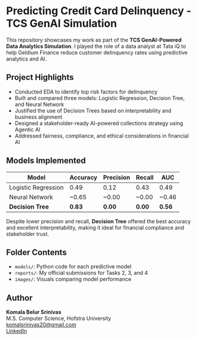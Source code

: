 #  Predicting Credit Card Delinquency - TCS GenAI Simulation

This repository showcases my work as part of the **TCS GenAI-Powered Data Analytics Simulation**. I played the role of a data analyst at Tata iQ to help Geldium Finance reduce customer delinquency rates using predictive analytics and AI.

## Project Highlights

- Conducted EDA to identify top risk factors for delinquency
- Built and compared three models: Logistic Regression, Decision Tree, and Neural Network
- Justified the use of Decision Trees based on interpretability and business alignment
- Designed a stakeholder-ready AI-powered collections strategy using Agentic AI
- Addressed fairness, compliance, and ethical considerations in financial AI

##  Models Implemented

| Model               | Accuracy | Precision | Recall | AUC    |
|--------------------|----------|-----------|--------|--------|
| Logistic Regression| 0.49     | 0.12      | 0.43   | 0.49   |
| Neural Network      | ~0.65    | ~0.00     | ~0.00  | ~0.46  |
| **Decision Tree**   | **0.83** | **0.00**  | **0.00**| **0.56** |

 Despite lower precision and recall, **Decision Tree** offered the best accuracy and excellent interpretability, making it ideal for financial compliance and stakeholder trust.

##  Folder Contents

- `models/`: Python code for each predictive model
- `reports/`: My official submissions for Tasks 2, 3, and 4
- `images/`: Visuals comparing model performance

##  Author

**Komala Belur Srinivas**  
M.S. Computer Science, Hofstra University  
 [komalsrinivas20@gmail.com](mailto:komalsrinivas20@gmail.com)  
 [LinkedIn](https://www.linkedin.com/in/your-profile)

